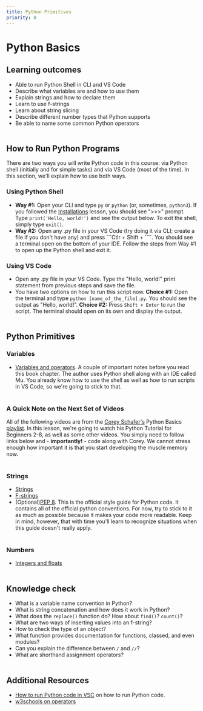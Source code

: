 ```yaml
---
title: Python Primitives
priority: 8
---
```


# Python Basics

## Learning outcomes

- Able to run Python Shell in CLI and VS Code
- Describe what variables are and how to use them
- Explain strings and how to declare them
- Learn to use f-strings
- Learn about string slicing
- Describe different number types that Python supports
- Be able to name some common Python operators
  <br><br>

## How to Run Python Programs

There are two ways you will write Python code in this course: via Python shell (initially and for simple tasks) and via VS Code (most of the time). In this section, we'll explain how to use both ways.
<br>

### Using Python Shell

- <b>Way #1:</b> Open your CLI and type `py` or `python` (or, sometimes, `python3`). If you followed the [Installations](https://vennbury.com/lessons/python/basics/prerequisites/installations) lesson, you should see ">>>" prompt. Type `print('Hello, world!')` and see the output below. To exit the shell, simply type `exit()`.
- <b>Way #2:</b> Open any .py file in your VS Code (try doing it via CLI; create a file if you don't have any) and press ```Ctlr + Shift + \````. You should see a terminal open on the bottom of your IDE. Follow the steps from Way #1 to open up the Python shell and exit it.
  <br>

### Using VS Code

- Open any .py file in your VS Code. Type the "Hello, world!" print statement from previous steps and save the file.
- You have two options on how to run this script now. <b>Choice #1:</b> Open the terminal and type `python [name_of_the_file].py`. You should see the output as "Hello, world!". <b>Choice #2:</b> Press `Shift + Enter` to run the script. The terminal should open on its own and display the output.
  <br><br>

## Python Primitives

### Variables

- [Variables and operators](https://automatetheboringstuff.com/2e/chapter1/). A couple of important notes before you read this book chapter. The author uses Python shell along with an IDE called Mu. You already know how to use the shell as well as how to run scripts in VS Code, so we're going to stick to that.
  <br><br>

### A Quick Note on the Next Set of Videos

All of the following videos are from the [Corey Schafer's](https://www.youtube.com/@coreyms) Python Basics [playlist](https://www.youtube.com/playlist?list=PL-osiE80TeTskrapNbzXhwoFUiLCjGgY7). In this lesson, we're going to watch his Python Tutorial for Beginners 2-8, as well as some other videos. You simply need to follow links below and - <b>importantly!</b> - code along with Corey. We cannot stress enough how important it is that you start developing the muscle memory now.
<br><br>

### Strings

- [Strings](https://www.youtube.com/watch?v=k9TUPpGqYTo&list=PL-osiE80TeTt2d9bfVyTiXJA-UTHn6WwU&index=2)
- [F-strings](https://www.youtube.com/watch?v=nghuHvKLhJA&list=PL-osiE80TeTt2d9bfVyTiXJA-UTHn6WwU&index=35)
- (Optional)[PEP 8](https://pep8.org/). This is the official style guide for Python code. It contains all of the official python conventions. For now, try to stick to it as much as possible because it makes your code more readable. Keep in mind, however, that with time you'll learn to recognize situations when this guide doesn't really apply.
  <br><br>

### Numbers

- [Integers and floats](https://www.youtube.com/watch?v=khKv-8q7YmY&list=PL-osiE80TeTt2d9bfVyTiXJA-UTHn6WwU&index=3)
  <br><br>

## Knowledge check

- What is a variable name convention in Python?
- What is string concatenation and how does it work in Python?
- What does the `replace()` function do? How about `find()`? `count()`?
- What are two ways of inserting values into an f-string?
- How to check the type of an object?
- What function provides documentation for functions, classed, and even modules?
- Can you explain the difference between `/` and `//`?
- What are shorthand assignment operators?
  <br><br>

## Additional Resources

- [How to run Python code in VSC](https://www.dev2qa.com/how-to-run-python-code-in-visual-studio-code/#:~:text=Select%20Installed%20Python%20Interpreter%20In%20Visual%20Studio%20Code.,installed%20path%20%29%20installed%20on%20your%20OS.%20) on how to run Python code.
- [w3schools on operators](https://www.w3schools.com/python/python_operators.asp)
  <br><br>
